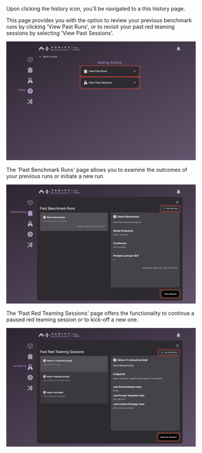 Upon clicking the history icon, you'll be navigated to a this history page.

This page provides you with the option to review your previous benchmark runs by clicking 'View Past Runs', or to revisit your past red teaming sessions by selecting 'View Past Sessions'.

![history](../imgs/history_home.png)

The 'Past Benchmark Runs' page allows you to examine the outcomes of your previous runs or initiate a new run.

![past_bm](../imgs/past_bm.png)

The 'Past Red Teaming Sessions' page offers the functionality to continue a paused red teaming session or to kick-off a new one.

![past_rt](../imgs/past_rt.png)
